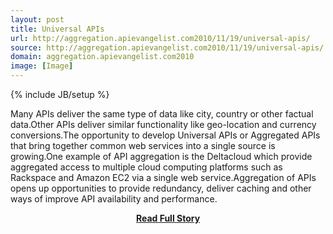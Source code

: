 ```yaml
---
layout: post
title: Universal APIs
url: http://aggregation.apievangelist.com2010/11/19/universal-apis/
source: http://aggregation.apievangelist.com2010/11/19/universal-apis/
domain: aggregation.apievangelist.com2010
image: [Image]
---
```

{% include JB/setup %}<p>Many APIs deliver the same type of data like city, country or other factual data.Other APIs deliver similar functionality like geo-location and currency conversions.The opportunity to develop Universal APIs or Aggregated APIs that bring together common web services into a single source is growing.One example of API aggregation is the Deltacloud which provide aggregated access to multiple cloud computing platforms such as Rackspace and Amazon EC2 via a single web service.Aggregation of APIs opens up opportunities to provide redundancy, deliver caching and other ways of improve API availability and performance.</p>
<center><p><a href="http://aggregation.apievangelist.com2010/11/19/universal-apis/" style='padding:25px; font-sze:18px; font-weight: bold;'>Read Full Story</a></p></center>
